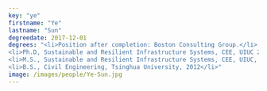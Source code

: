 ```yaml
---
key: "ye"
firstname: "Ye"
lastname: "Sun"
degreedate: 2017-12-01
degrees: "<li>Position after completion: Boston Consulting Group.</li>
<li>Ph.D, Sustainable and Resilient Infrastructure Systems, CEE, UIUC 2017</li>
<li>M.S., Sustainable and Resilient Infrastructure Systems, CEE, UIUC, 2014</li>
<li>B.S., Civil Engineering, Tsinghua University, 2012</li>"
image: /images/people/Ye-Sun.jpg
---
```

